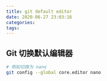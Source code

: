 ```yaml
---
title: git default editor
date: 2020-06-27 23:03:16
categories:
tags:
---
```


## Git 切换默认编辑器

```bash
# 例如切换为 nano
git config --global core.editor nano
```
